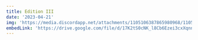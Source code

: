 ```yaml
---
title: Edition III
date: '2023-04-21'
img: 'https://media.discordapp.net/attachments/1105106387865980968/1105765843293458472/Untitled_design_3.png'
embedLink: 'https://drive.google.com/file/d/17K2tS0cNK_l8Cb6Ezei3cxXqnnVH808b/view'
---
```

